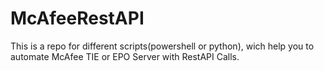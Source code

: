 # McAfeeRestAPI
This is a repo for different scripts(powershell or python), wich help you to automate McAfee TIE or EPO Server with RestAPI Calls.
